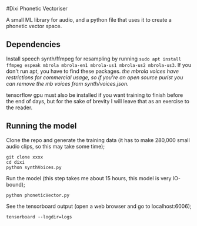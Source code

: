 #Dixi Phonetic Vectoriser

A small ML library for audio, and a python file that uses it to create a phonetic vector space.

## Dependencies

Install speech synth/ffmpeg for resampling by running `sudo apt install ffmpeg espeak mbrola mbrola-en1 mbrola-us1 mbrola-us2 mbrola-us3`. If you don't run apt, you have to find these packages. *the mbrola voices have restrictions for commercial usage, so if you're an open source purist you can remove the mb voices from synth/voices.json.*

tensorflow gpu must also be installed if you want training to finish before the end of days, but for the sake of brevity I will leave that as an exercise to the reader.

## Running the model

Clone the repo and generate the training data (it has to make 280,000 small audio clips, so this may take some time);
```
git clone xxxx
cd dixi
python synthVoices.py
```

Run the model (this step takes me about 15 hours, this model is very IO-bound);
```
python phoneticVector.py
```

See the tensorboard output (open a web browser and go to localhost:6006);
```
tensorboard --logdir=logs
```
